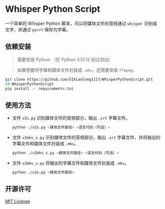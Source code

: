 # Whisper Python Script

一个简单的 Whisper Python 脚本，可以将媒体文件的音频通过 `whisper` 识别成文字，并通过 `pysrt` 保存为字幕。

## 依赖安装

> 需要安装 Python （在 Python 3.10.12 经过测试）

> 如果想要将字幕和媒体文件封装成 `.mkv`，还需要安装 `ffmpeg`。

```bash
git clone https://github.com/SIXiaolong1117/WhisperPythonScript.git
cd WhisperPythonScript
pip install -r requirements.txt
```

## 使用方法

- 文件 `v2s.py` 识别媒体文件的音频部分，输出 `.srt` 字幕文件。
    ```bash
    python ./v2s.py <媒体文件路径> <语言代码（可选）>
    ``` 
- 文件 `v2mkv_s.py` 识别媒体文件的音频部分，输出 `.srt` 字幕文件，并将输出的字幕文件和媒体文件封装成 `.mkv`。
    ```bash
    python ./v2mkv_s.py <媒体文件路径> <语言代码（可选）>
    ``` 
- 文件 `s2mkv_s.py` 将输出的字幕文件和媒体文件封装成 `.mkv`。
    ```bash
    python ./v2s.py <媒体文件路径>
    ``` 

## 开源许可

[MIT License](./LICENSE)